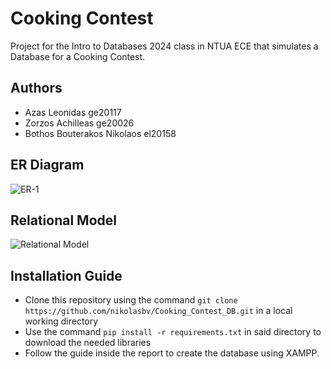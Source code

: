 # Cooking Contest 

Project for the Intro to Databases 2024 class in NTUA ECE that simulates a Database for a Cooking Contest.

## Authors
- Azas Leonidas ge20117
- Zorzos Achilleas ge20026
- Bothos Bouterakos Nikolaos el20158

## ER Diagram
![ER-1](https://github.com/nikolasbv/Cooking_Contest_DB/blob/main/Diagrams/ER/ER_DIAGRAM.png)

## Relational Model
![Relational Model](https://github.com/nikolasbv/Cooking_Contest_DB/blob/main/Diagrams/Relational/RELATIONAL_DIAGRAM.png)


## Installation Guide
- Clone this repository using the command `git clone https://github.com/nikolasbv/Cooking_Contest_DB.git`
in a local working directory
- Use the command `pip install -r requirements.txt` in said directory to download the needed libraries
- Follow the guide inside the report to create the database using XAMPP.
